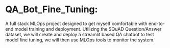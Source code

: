 # QA_Bot_Fine_Tuning:

A full stack MLOps project designed to get myself comfortable with end-to-end model training and deployment. Utilizing the SQuAD Question/Answer dataset, we will create and deploy a streamlit based QA chatbot to test model fine tuning, we will then use MLOps tools to monitor the system.
